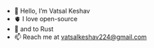 - 👋 Hello, I’m Vatsal Keshav
- 🫀 I love open-source
- 🌱 and to Rust
- 📫 Reach me at vatsalkeshav224@gmail.com
